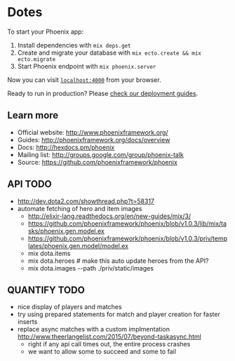 # Dotes

To start your Phoenix app:

  1. Install dependencies with `mix deps.get`
  2. Create and migrate your database with `mix ecto.create && mix ecto.migrate`
  3. Start Phoenix endpoint with `mix phoenix.server`

Now you can visit [`localhost:4000`](http://localhost:4000) from your browser.

Ready to run in production? Please [check our deployment guides](http://www.phoenixframework.org/docs/deployment).

## Learn more

  * Official website: http://www.phoenixframework.org/
  * Guides: http://phoenixframework.org/docs/overview
  * Docs: http://hexdocs.pm/phoenix
  * Mailing list: http://groups.google.com/group/phoenix-talk
  * Source: https://github.com/phoenixframework/phoenix

## API TODO
- http://dev.dota2.com/showthread.php?t=58317
- automate fetching of hero and item images
  - http://elixir-lang.readthedocs.org/en/new-guides/mix/3/
  - https://github.com/phoenixframework/phoenix/blob/v1.0.3/lib/mix/tasks/phoenix.gen.model.ex
  - https://github.com/phoenixframework/phoenix/blob/v1.0.3/priv/templates/phoenix.gen.model/model.ex
  - mix dota.items
  - mix dota.heroes # make this auto update heroes from the API?
  - mix dota.images --path ./priv/static/images

## QUANTIFY TODO
- nice display of players and matches
- try using prepared statements for match and player creation for faster inserts
- replace async matches with a custom implmentation http://www.theerlangelist.com/2015/07/beyond-taskasync.html
  - right if any api call times out, the entire process crashes
  - we want to allow some to succeed and some to fail

